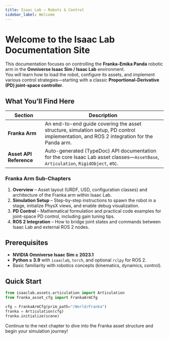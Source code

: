 ```yaml
---
title: Isaac Lab – Robots & Control
sidebar_label: Welcome
---
```


# Welcome to the Isaac Lab Documentation Site

This documentation focuses on controlling the **Franka-Emika Panda** robotic arm in the **Omniverse Isaac Sim / Isaac Lab** environment.  
You will learn how to load the robot, configure its assets, and implement various control strategies—starting with a classic **Proportional-Derivative (PD) joint-space controller**.

## What You’ll Find Here

| Section | Description |
|---------|-------------|
| **Franka Arm** | An end-to-end guide covering the asset structure, simulation setup, PD control implementation, and ROS 2 integration for the Panda arm. |
| **Asset API Reference** | Auto-generated (TypeDoc) API documentation for the core Isaac Lab asset classes—`AssetBase`, `Articulation`, `RigidObject`, etc. |

### Franka Arm Sub-Chapters

1. **Overview** – Asset layout (URDF, USD, configuration classes) and architecture of the Franka arm within Isaac Lab.  
2. **Simulation Setup** – Step-by-step instructions to spawn the robot in a stage, initialize PhysX views, and enable debug visualization.  
3. **PD Control** – Mathematical formulation and practical code examples for joint-space PD control, including gain tuning tips.  
4. **ROS 2 Integration** – How to bridge joint states and commands between Isaac Lab and external ROS 2 nodes.

## Prerequisites

* **NVIDIA Omniverse Isaac Sim ≥ 2023.1**  
* **Python ≥ 3.9** with `isaaclab`, `torch`, and optional `rclpy` for ROS 2.  
* Basic familiarity with robotics concepts (kinematics, dynamics, control).

## Quick Start

```python
from isaaclab.assets.articulation import Articulation
from franka_asset_cfg import FrankaArmCfg

cfg = FrankaArmCfg(prim_path="/World/Franka")
franka = Articulation(cfg)
franka.initialize(scene)
```

Continue to the next chapter to dive into the Franka asset structure and begin your simulation journey!
